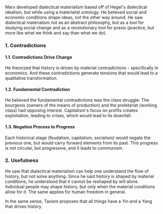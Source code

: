 Marx developed dialectical materialism based off of Hegel's dialectical idealism, but while using a materialist ontology. He believed social and economic conditions shape ideas, not the other way around. He saw dialectical materialism not as an abstract philosophy, but as a tool for studying social change and as a revolutionary tool for praxis (practice, but more like what we think and say than what we do).

### 1. Contradictions

#### 1.1. Contradictions Drive Change
He theorized that history is driven by material contradictions - specifically in economics. And these contradictions generate tensions that would lead to a qualitative transformation.
#### 1.2. Fundamental Contradiction
He believed the fundamental contradictions was the class struggle. The bourgeois (owners of the means of production) and the proletariat (working class) had opposing interest. Capitalism's focus on profits creates exploitation, leading to crises, which would lead to its downfall.
#### 1.3. Negation Process to Progress
Each historical stage (feudalism, capitalism, socialism) would negate the previous one, but would carry forward elements from its past. This progress is not circular, but progressive, and it leads to communism.

### 2. Usefulness

He saw that dialectical materialism can help one understand the flow of history, but not solve anything. Since he said history is shaped by material conditions, he understood that it cannot be reshaped by will alone. Individual people may shape history, but only when the material conditions allow for it. The same applies for human freedom in general.

In the same sense, Taoism proposes that all things have a Yin and a Yang that drives history.